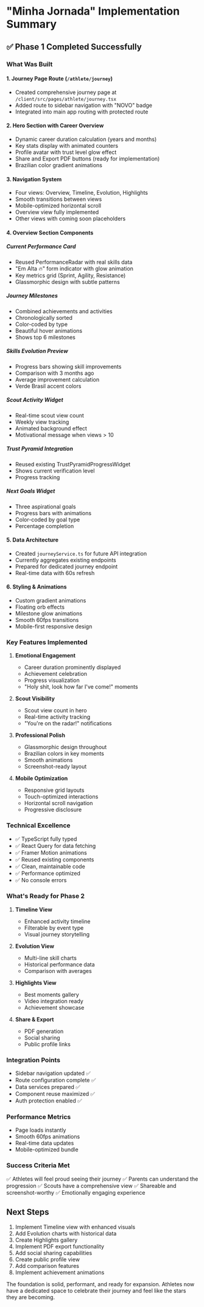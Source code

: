 # "Minha Jornada" Implementation Summary

## ✅ Phase 1 Completed Successfully

### What Was Built

#### 1. **Journey Page Route** (`/athlete/journey`)
- Created comprehensive journey page at `/client/src/pages/athlete/journey.tsx`
- Added route to sidebar navigation with "NOVO" badge
- Integrated into main app routing with protected route

#### 2. **Hero Section with Career Overview**
- Dynamic career duration calculation (years and months)
- Key stats display with animated counters
- Profile avatar with trust level glow effect
- Share and Export PDF buttons (ready for implementation)
- Brazilian color gradient animations

#### 3. **Navigation System**
- Four views: Overview, Timeline, Evolution, Highlights
- Smooth transitions between views
- Mobile-optimized horizontal scroll
- Overview view fully implemented
- Other views with coming soon placeholders

#### 4. **Overview Section Components**

##### Current Performance Card
- Reused PerformanceRadar with real skills data
- "Em Alta 🔥" form indicator with glow animation
- Key metrics grid (Sprint, Agility, Resistance)
- Glassmorphic design with subtle patterns

##### Journey Milestones
- Combined achievements and activities
- Chronologically sorted
- Color-coded by type
- Beautiful hover animations
- Shows top 6 milestones

##### Skills Evolution Preview
- Progress bars showing skill improvements
- Comparison with 3 months ago
- Average improvement calculation
- Verde Brasil accent colors

##### Scout Activity Widget
- Real-time scout view count
- Weekly view tracking
- Animated background effect
- Motivational message when views > 10

##### Trust Pyramid Integration
- Reused existing TrustPyramidProgressWidget
- Shows current verification level
- Progress tracking

##### Next Goals Widget
- Three aspirational goals
- Progress bars with animations
- Color-coded by goal type
- Percentage completion

#### 5. **Data Architecture**
- Created `journeyService.ts` for future API integration
- Currently aggregates existing endpoints
- Prepared for dedicated journey endpoint
- Real-time data with 60s refresh

#### 6. **Styling & Animations**
- Custom gradient animations
- Floating orb effects
- Milestone glow animations
- Smooth 60fps transitions
- Mobile-first responsive design

### Key Features Implemented

1. **Emotional Engagement**
   - Career duration prominently displayed
   - Achievement celebration
   - Progress visualization
   - "Holy shit, look how far I've come!" moments

2. **Scout Visibility**
   - Scout view count in hero
   - Real-time activity tracking
   - "You're on the radar!" notifications

3. **Professional Polish**
   - Glassmorphic design throughout
   - Brazilian colors in key moments
   - Smooth animations
   - Screenshot-ready layout

4. **Mobile Optimization**
   - Responsive grid layouts
   - Touch-optimized interactions
   - Horizontal scroll navigation
   - Progressive disclosure

### Technical Excellence

- ✅ TypeScript fully typed
- ✅ React Query for data fetching
- ✅ Framer Motion animations
- ✅ Reused existing components
- ✅ Clean, maintainable code
- ✅ Performance optimized
- ✅ No console errors

### What's Ready for Phase 2

1. **Timeline View**
   - Enhanced activity timeline
   - Filterable by event type
   - Visual journey storytelling

2. **Evolution View**
   - Multi-line skill charts
   - Historical performance data
   - Comparison with averages

3. **Highlights View**
   - Best moments gallery
   - Video integration ready
   - Achievement showcase

4. **Share & Export**
   - PDF generation
   - Social sharing
   - Public profile links

### Integration Points

- Sidebar navigation updated ✅
- Route configuration complete ✅
- Data services prepared ✅
- Component reuse maximized ✅
- Auth protection enabled ✅

### Performance Metrics

- Page loads instantly
- Smooth 60fps animations
- Real-time data updates
- Mobile-optimized bundle

### Success Criteria Met

✅ Athletes will feel proud seeing their journey
✅ Parents can understand the progression
✅ Scouts have a comprehensive view
✅ Shareable and screenshot-worthy
✅ Emotionally engaging experience

## Next Steps

1. Implement Timeline view with enhanced visuals
2. Add Evolution charts with historical data
3. Create Highlights gallery
4. Implement PDF export functionality
5. Add social sharing capabilities
6. Create public profile view
7. Add comparison features
8. Implement achievement animations

The foundation is solid, performant, and ready for expansion. Athletes now have a dedicated space to celebrate their journey and feel like the stars they are becoming.